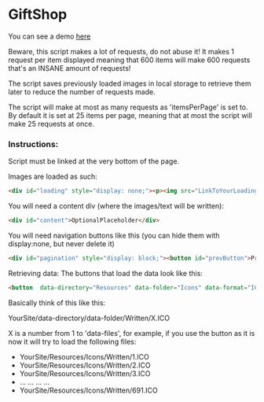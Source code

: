 
# GiftShop
You can see a demo [here](https://oldcore.neocities.org/giftshop)

Beware, this script makes a lot of requests, do not
abuse it! It makes 1 request per item displayed
meaning that 600 items will make 600 requests
that's an INSANE amount of requests!

The script saves previously loaded images in local storage to retrieve them later to reduce the number of requests made.

  The script will make at most as many requests
  as 'itemsPerPage' is set to.
  By default it is set at 25 items per page, meaning
  that at most the script will make 25 requests at once.

  ### Instructions:
Script must be linked at the very bottom of the page.

Images are loaded as such:
 
 ```html
 <div id="loading" style="display: none;"><p><img src="LinkToYourLoadingGifHere" alt="Loading..."><br>loading...</p></div>
 ```

You will need a content div (where the images/text will be written):
 ```html
 <div id="content">OptionalPlaceholder</div>
 ```

You will need navigation buttons like this (you can hide them with display:none, but never delete it)
 ```html
 <div id="pagination" style="display: block;"><button id="prevButton">Previous</button><button id="nextButton">Next</button></div>
 ```

 Retrieving data:
 The buttons that load the data look like this:
 ```html
 <button  data-directory="Resources" data-folder="Icons" data-format="ICO" id="ButtonC" data-files="691">Written</button>
 ```

 Basically think of this like this:
 
 YourSite/data-directory/data-folder/Written/X.ICO
 
 X is a number from 1 to 'data-files', for example, if you use the button as it is now it will try to load the following
 files:
 - YourSite/Resources/Icons/Written/1.ICO
 - YourSite/Resources/Icons/Written/2.ICO
 - YourSite/Resources/Icons/Written/3.ICO
 - ... ... ... ...
 - YourSite/Resources/Icons/Written/691.ICO

